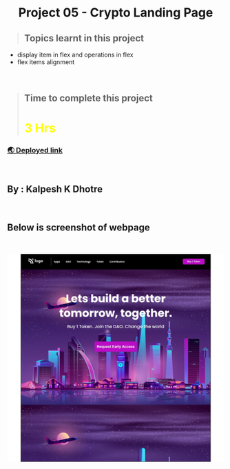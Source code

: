 # <center>**Project 05 - Crypto Landing Page**</center>


> ## Topics learnt in this project
- display item in flex and operations in flex
- flex items alignment 
<br><br><br>

> ## Time to complete this project 
> # <font color="Yellow">**3 Hrs**</font>

### [🌏 Deployed link](https://kd-project-05.netlify.app/)
<br>

## **By : Kalpesh K Dhotre**
<br>

## Below is screenshot of webpage 
<br>

![Screenshot of project 1](./screenshot.jpeg)